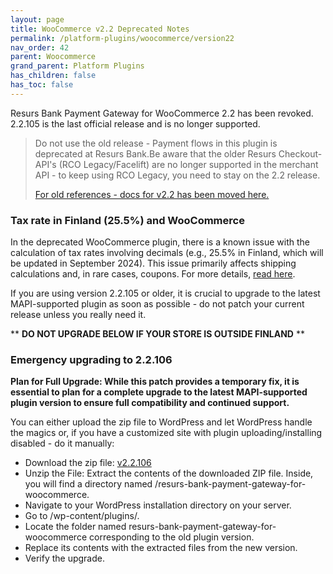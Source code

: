 ```yaml
---
layout: page
title: WooCommerce v2.2 Deprecated Notes
permalink: /platform-plugins/woocommerce/version22
nav_order: 42
parent: Woocommerce
grand_parent: Platform Plugins
has_children: false
has_toc: false
---
```


Resurs Bank Payment Gateway for WooCommerce 2.2 has been revoked. 2.2.105 is the last official release and is no longer supported.

> Do not use the old release - Payment flows in this plugin is deprecated at
> Resurs Bank.Be aware that the older Resurs Checkout-API's (RCO
> Legacy/Facelift) are no longer supported in the merchant API - to keep
> using RCO Legacy, you need to stay on the 2.2 release.
>
> [For old references - docs for v2.2 has been moved here.](resurs-bank-payment-gateway-for-woocommerce--v2-2--resurs-checkout---simplified-flow/index.md)

### Tax rate in Finland (25.5%) and WooCommerce

In the deprecated WooCommerce plugin, there is a known issue with the calculation of tax rates involving decimals (e.g., 25.5% in Finland, which will be updated in September 2024). This issue primarily affects shipping calculations and, in rare cases, coupons. For more details, [read here](https://resursbankplugins.atlassian.net/browse/WOO-1320).

If you are using version 2.2.105 or older, it is crucial to upgrade to the latest MAPI-supported plugin as soon as possible - do not patch your current release unless you really need it.

** **DO NOT UPGRADE BELOW IF YOUR STORE IS OUTSIDE FINLAND** **


### Emergency upgrading to 2.2.106

**Plan for Full Upgrade: While this patch provides a temporary fix, it is essential to plan for a complete upgrade to the latest MAPI-supported plugin version to ensure full compatibility and continued support.**

You can either upload the zip file to WordPress and let WordPress handle the magics or, if you have a customized site with plugin uploading/installing disabled - do it manually:

* Download the zip file: [v2.2.106](/attachments/resurs-bank-payment-gateway-for-woocommerce-2.2.106.zip)
* Unzip the File: Extract the contents of the downloaded ZIP file. Inside, you will find a directory named /resurs-bank-payment-gateway-for-woocommerce.
* Navigate to your WordPress installation directory on your server.
* Go to /wp-content/plugins/.
* Locate the folder named resurs-bank-payment-gateway-for-woocommerce corresponding to the old plugin version.
* Replace its contents with the extracted files from the new version.
* Verify the upgrade.
